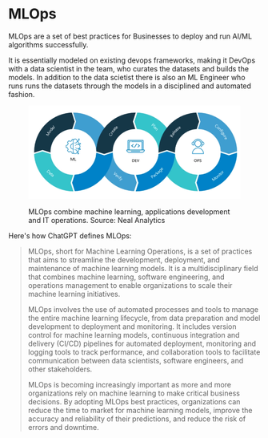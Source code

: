 # MLOps

MLOps are a set of best practices for Businesses to deploy and run AI/ML algorithms successfully.&#x20;

It is essentially modeled on existing devops frameworks, making it DevOps with a data scientist in the team, who curates the datasets and builds the models. In addition to the data scietist there is also an ML Engineer who runs runs the datasets through the models in a disciplined and automated fashion.&#x20;

<figure><img src="../.gitbook/assets/image.png" alt=""><figcaption><p>MLOps combine machine learning, applications development and IT operations. Source: Neal Analytics</p></figcaption></figure>

Here's how ChatGPT defines MLOps:

> MLOps, short for Machine Learning Operations, is a set of practices that aims to streamline the development, deployment, and maintenance of machine learning models. It is a multidisciplinary field that combines machine learning, software engineering, and operations management to enable organizations to scale their machine learning initiatives.
>
> MLOps involves the use of automated processes and tools to manage the entire machine learning lifecycle, from data preparation and model development to deployment and monitoring. It includes version control for machine learning models, continuous integration and delivery (CI/CD) pipelines for automated deployment, monitoring and logging tools to track performance, and collaboration tools to facilitate communication between data scientists, software engineers, and other stakeholders.
>
> MLOps is becoming increasingly important as more and more organizations rely on machine learning to make critical business decisions. By adopting MLOps best practices, organizations can reduce the time to market for machine learning models, improve the accuracy and reliability of their predictions, and reduce the risk of errors and downtime.

